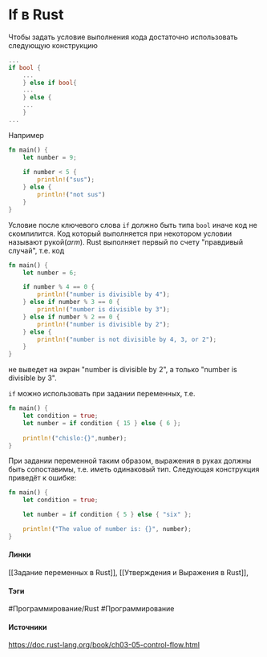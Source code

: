 # If в Rust
Чтобы задать условие выполнения кода достаточно использовать следующую конструкцию
```rust
...
if bool {
	...
	} else if bool{
	...
	} else {
	...
	}
...
```
Например
```rust
fn main() {
	let number = 9;
	
	if number < 5 {
		println!("sus");
	} else {
		println!("not sus")
	}
}
```
Условие после ключевого слова `if` должно быть типа `bool` иначе код не скомпилится.
Код который выполняется при некотором условии называют рукой(*arm*).
Rust выполняет первый по счету "правдивый случай", т.е. код
```rust
fn main() {
    let number = 6;

    if number % 4 == 0 {
        println!("number is divisible by 4");
    } else if number % 3 == 0 {
        println!("number is divisible by 3");
    } else if number % 2 == 0 {
        println!("number is divisible by 2");
    } else {
        println!("number is not divisible by 4, 3, or 2");
    }
}
```
не выведет на экран "number is divisible by 2", а только "number is divisible by 3".

`if` можно использовать при задании переменных, т.е.
```rust
fn main() {
	let condition = true;
	let number = if condition { 15 } else { 6 };
	
	println!("chislo:{}",number);
}
```
При задании переменной таким образом, выражения в руках должны быть сопоставимы, т.е. иметь одинаковый тип.
Следующая конструкция приведёт к ошибке:
```rust
fn main() {
    let condition = true;

    let number = if condition { 5 } else { "six" };

    println!("The value of number is: {}", number);
}

```
#### Линки
 [[Задание переменных в Rust]],
 [[Утверждения и Выражения в Rust]],
 
#### Тэги
 #Программирование/Rust 
 #Программирование 
#### Источники
 https://doc.rust-lang.org/book/ch03-05-control-flow.html